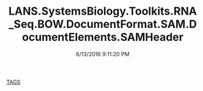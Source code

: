 ﻿---
title: LANS.SystemsBiology.Toolkits.RNA_Seq.BOW.DocumentFormat.SAM.DocumentElements.SAMHeader
date: 6/13/2016 9:11:20 PM
---

[TAGS](T-LANS.SystemsBiology.Toolkits.RNA_Seq.BOW.DocumentFormat.SAM.DocumentElements.SAMHeader.TAGS.html)

